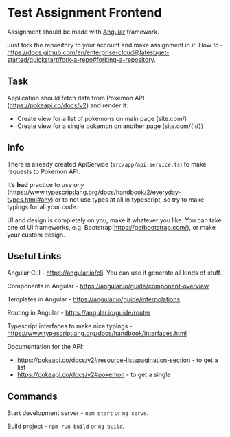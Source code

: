 # Test Assignment Frontend

Assignment should be made with [Angular](https://angular.io/start) framework.

Just fork the repository to your account and make assignment in it. How to - https://docs.github.com/en/enterprise-cloud@latest/get-started/quickstart/fork-a-repo#forking-a-repository.

## Task
Application should fetch data from Pokemon API (https://pokeapi.co/docs/v2) and render it:
* Create view for a list of pokemons on main page (site.com/)
* Create view for a single pokemon on another page (site.com/{id})

## Info
There is already created ApiService (`src/app/api.service.ts`) to make requests to Pokemon API.

It’s **bad** practice to use *any* (https://www.typescriptlang.org/docs/handbook/2/everyday-types.html#any) or to not use types at all in typescript, so try to make typings for all your code.

UI and design is completely on you, make it whatever you like.
You can take one of UI frameworks, e.g. Bootstrap(https://getbootstrap.com/), or make your custom design.

## Useful Links
Angular CLI - https://angular.io/cli. You can use it generate all kinds of stuff.

Components in Angular - https://angular.io/guide/component-overview

Templates in Angular - https://angular.io/guide/interpolations

Routing in Angular - https://angular.io/guide/router

Typescript interfaces to make nice typings - https://www.typescriptlang.org/docs/handbook/interfaces.html

Documentation for the API:
* https://pokeapi.co/docs/v2#resource-listspagination-section - to get a list
* https://pokeapi.co/docs/v2#pokemon - to get a single

## Commands
Start development server - `npm start` or `ng serve`.

Build project - `npm run build` or `ng build`.
